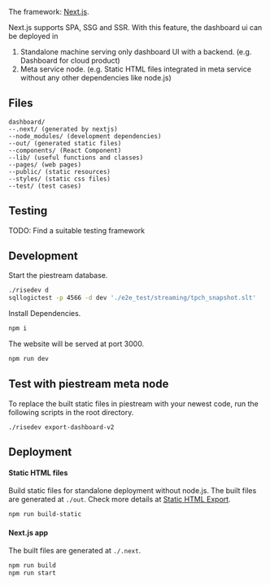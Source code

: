 The framework: [Next.js](https://nextjs.org).

Next.js supports SPA, SSG and SSR. With this feature, the dashboard ui can be deployed in
1. Standalone machine serving only dashboard UI with a backend. (e.g. Dashboard for cloud product)
2. Meta service node. (e.g. Static HTML files integrated in meta service without any other dependencies like node.js)

## Files
```
dashboard/
--.next/ (generated by nextjs)
--node_modules/ (development dependencies)
--out/ (generated static files)
--components/ (React Component)
--lib/ (useful functions and classes)
--pages/ (web pages)
--public/ (static resources)
--styles/ (static css files)
--test/ (test cases)
```

## Testing
TODO: Find a suitable testing framework

## Development
Start the piestream database.
```bash
./risedev d
sqllogictest -p 4566 -d dev './e2e_test/streaming/tpch_snapshot.slt'
```
Install Dependencies.
```bash
npm i
```
The website will be served at port 3000.
```bash
npm run dev
```

## Test with piestream meta node
To replace the built static files in piestream with your newest code, 
run the following scripts in the root directory.
```
./risedev export-dashboard-v2
```


## Deployment
#### Static HTML files
Build static files for standalone deployment without node.js. The built files are generated at `./out`.
Check more details at [Static HTML Export](https://nextjs.org/docs/advanced-features/static-html-export).
```bash
npm run build-static
```

#### Next.js app
The built files are generated at `./.next`.
```bash
npm run build
npm run start
```